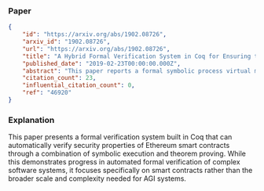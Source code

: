 ### Paper

```json
{
	"id": "https://arxiv.org/abs/1902.08726",
	"arxiv_id": "1902.08726",
	"url": "https://arxiv.org/abs/1902.08726",
	"title": "A Hybrid Formal Verification System in Coq for Ensuring the Reliability and Security of Ethereum-Based Service Smart Contracts",
	"published_date": "2019-02-23T00:00:00.000Z",
	"abstract": "This paper reports a formal symbolic process virtual machine (FSPVM) denoted as FSPVM-E for verifying the reliability and security of Ethereum-based services at the source code level of smart contracts. A Coq proof assistant is employed for programming the system and for proving its correctness. The current version of FSPVM-E adopts execution-verification isomorphism, which is an application extension of Curry-Howard isomorphism, as its fundamental theoretical framework to combine symbolic execution and higher-order logic theorem proving. The four primary components of FSPVM-E include a general, extensible, and reusable formal memory framework, an extensible and universal formal intermediate programming language denoted as Lolisa, which is a large subset of the Solidity programming language using generalized algebraic datatypes, the corresponding formally verified interpreter of Lolisa, denoted as FEther, and assistant tools and libraries. The self-correctness of all components is certified in Coq. FSPVM-E supports the ERC20 token standard, and can automatically and symbolically execute Ethereum-based smart contracts, scan their standard vulnerabilities, and verify their reliability and security properties with Hoare-style logic in Coq.",
	"citation_count": 23,
	"influential_citation_count": 0,
	"ref": "46920"
}
```

### Explanation

This paper presents a formal verification system built in Coq that can automatically verify security properties of Ethereum smart contracts through a combination of symbolic execution and theorem proving. While this demonstrates progress in automated formal verification of complex software systems, it focuses specifically on smart contracts rather than the broader scale and complexity needed for AGI systems.
